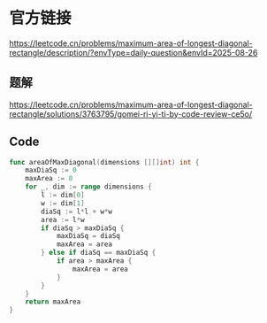 # 官方链接
https://leetcode.cn/problems/maximum-area-of-longest-diagonal-rectangle/description/?envType=daily-question&envId=2025-08-26

## 题解
https://leetcode.cn/problems/maximum-area-of-longest-diagonal-rectangle/solutions/3763795/gomei-ri-yi-ti-by-code-review-ce5o/

## Code
```go
func areaOfMaxDiagonal(dimensions [][]int) int {
    maxDiaSq := 0
    maxArea := 0
    for _, dim := range dimensions {
        l := dim[0]
        w := dim[1]
        diaSq := l*l + w*w
        area := l*w
        if diaSq > maxDiaSq {
            maxDiaSq = diaSq
            maxArea = area
        } else if diaSq == maxDiaSq {
            if area > maxArea {
                maxArea = area
            }
        }
    }
    return maxArea
}
```